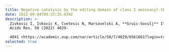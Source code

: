 ```yaml
---
title: Negative catalysis by the editing domain of class I aminoacyl-tRNA synthetases
date: 2022-09-04T09:33:35.039Z
description: >-
  Zivkovic I, Ivkovic K, Cvetesic N, Marsavelski A, **Gruic-Sovulj** I*. Nucleic
  Acids Res. 50 (2022) 4029-

  4041 <https://academic.oup.com/nar/article/50/7/4029/6561661?login=true>
selected: true
---
```

